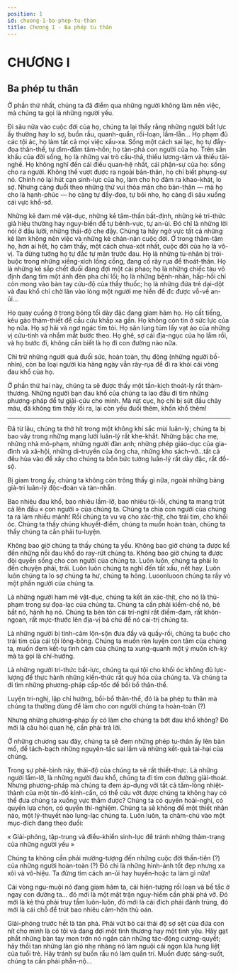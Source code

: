 ```yaml
---
position: 1
id: chuong-1-ba-phep-tu-than
title: Chương I - Ba phép tu thân
---
```


# CHƯƠNG I

## Ba phép tu thân

Ở phần thứ nhất, chúng ta đã điểm qua những người không làm nên việc, mà chúng ta gọi là những người yếu.

Đi sâu nữa vào cuộc đời của họ, chúng ta lại thấy rằng những người bất lực ấy thường hay lo sợ, buồn rầu, quanh-quẩn, rối-loạn, lầm-lẫn... Họ phạm đủ các tội ác, họ làm tất cả mọi việc xấu-xa. Sống một cách sai lạc, họ tự đầy-đọa thân-thể, tự dìm-đắm tâm-hồn; họ tàn-phá con người của họ. Trên sân khấu của đời sống, họ là những vai trò cầu-thả, thiếu lương-tâm và thiếu tài-nghề. Họ không nghĩ đến cái điều quan-hệ nhất, cái phận-sự của họ: sống cho ra người. Không thể vượt được ra ngoài bản-thân, họ chỉ biết phụng-sự nó. Chính nó lại hút cạn sinh-lực của họ, làm cho họ đâm ra khao-khát, lo sợ. Nhưng càng đuổi theo những thứ vui thỏa mãn cho bản-thân — mà họ cho là hạnh-phúc — họ càng tự đầy-đọa, tự bôi nhọ, họ càng đi sâu xuống cái vực khổ-sở.

Những kẻ đam mê vật-dục, những kẻ tâm-thần bất-định, những kẻ tri-thức giả hiệu thường hay nguy-biến để tự bênh-vực, tự an-ủi. Đó chỉ là những lời nói ở đầu lưỡi, những thái-độ che đậy. Chúng ta hãy ngờ vực tất cả những kẻ làm không nên việc và những kẻ chán-nản cuộc đời. Ở trong thâm-tâm họ, hơn ai hết, họ cảm thấy, một cách chua-xót nhất, cuộc đời của họ là vô-vị. Ta đừng tưởng họ tự đắc tự mãn trước đau. Họ là những tù-nhân bị trói-buộc trong những xiềng-xích lồng cồng, đang cố rãy rụa để thoát-thân. Họ là những kẻ sắp chết đuối đang đợi một cái phao; họ là những chiếc tàu vô định đang tìm một ánh đèn pha chỉ lối; họ là những bệnh-nhân, hấp-hối chỉ còn mong vào bàn tay cứu-độ của thầy thuốc; họ là những đứa trẻ dại-dột và đau khổ chỉ chờ lăn vào lòng một người mẹ hiền để đc được vỗ-về an-ủi...

Họ quay cuồng ở trong bóng tối dày đặc đang giam hãm họ. Họ cất tiếng, kêu gào thảm-thiết để cầu cứu khắp xa gần. Họ không còn tin ở sức lực của họ nữa. Họ sợ hãi và ngơ ngác tìm tòi. Họ săn lùng túm lấy vạt áo của những vị cứu-tinh và nhắm mắt bước theo. Họ ghê, sợ cái địa-ngục của họ lắm rồi, và họ bước đi, không cần biết là họ đi con đường nào nữa.

Chỉ trừ những người quá đuối sức, hoàn toàn, thụ động (những người bồ-nhìn), còn ba loại người kia hàng ngày vẫn rãy-rụa để đi ra khỏi cái vòng đau khổ của họ.

Ở phần thứ hai này, chúng ta sẽ được thấy một tấn-kịch thoát-ly rất thảm-thương. Những người bạn đau khổ của chúng ta lao đầu đi tìm những phương-pháp để tự giải-cứu cho mình. Mà rút cục, họ chỉ bị sứt đầu chảy máu, đã không tìm thấy lối ra, lại còn yếu đuối thêm, khốn khổ thêm!

* * *

Đã từ lâu, chúng ta thở hít trong một không khí sắc mùi luân-lý; chúng ta bị bao vây trong những mạng lưới luân-lý rất khe-khắt. Những bậc cha mẹ, những nhà mô-phạm, những người đàn anh; những phép giáo-dục của gia-đình và xã-hội, những di-truyền của ông cha, những kho sách-vở...tất cả đều hùa vào để xây cho chúng ta bốn bức tường luân-lý rất dày đặc, rất đồ-sộ.

Bị giam trong ấy, chúng ta không còn trông thấy gì nữa, ngoài những bảng giả-tri luân-lý độc-đoán và tàn-nhẫn.

Bao nhiêu đau khổ, bao nhiêu lầm-lỡ, bao nhiêu tội-lỗi, chúng ta mang trút cả lên đầu « con người » của chúng ta. Chúng ta chia con người của chúng ta ra làm nhiều mảnh! Rồi chúng ta vu vạ cho xác-thịt, cho trái tim, cho khối óc. Chúng ta thấy chúng khuyết-điểm, chúng ta muốn hoàn toàn, chúng ta thấy chúng ta cần phải tu-luyện.

Không bao giờ chúng ta thấy chúng ta yếu. Không bao giờ chúng ta được kể đến những nỗi đau khổ do ray-rứt chúng ta. Không bao giờ chúng ta được đòi quyền sống cho con người của chúng ta. Luôn luôn, chúng ta phải lo đến chuyện phải, trái. Luôn luôn chúng ta nghĩ đến tất xấu, nết hay. Luôn luôn chúng ta lo sợ chúng ta hư, chúng ta hỏng. Luoonluoon chúng ta rầy vò một phần người của chúng ta.

Là những người ham mê vật-dục, chúng ta kết án xác-thịt, cho nó là thủ-phạm trong sự đọa-lạc của chúng ta. Chúng ta cần phải kiềm-chế nó, bẻ bắt nó, hành hạ nó. Chúng ta bèn tôn cái trí-nghĩ rất điềm-đạm, rất khôn-ngoan, rất mực-thước lên địa-vị bá chủ để nó cai-trị chúng ta.

Là những người bị tình-cảm lộn-sộn đưa đẩy và quấy-rối, chúng ta buộc cho trái tim của cái tội lông-bông. Chúng ta muốn rèn luyện con tâm của chúng ta, muốn đem kết-tụ tình cảm của chúng ta xung-quanh một ý muốn ích-kỷ mà ta gọi là chí-hướng.

Là những người tri-thức bất-lực, chúng ta qui tội cho khối óc không đủ lực-lượng để thực hành những kiến-thức rất quý hóa của chúng ta. Và chúng ta đi tìm những phương-pháp cấp-tốc để bồi bổ thân-thể.

Luyện tri-nghị, lập chỉ hướng, bồi-bổ thân-thể, đó là ba phép tu thân mà chúng ta thường dùng để làm cho con người chúng ta hoàn-toàn (?)

Nhưng những phương-pháp ấy có làm cho chúng ta bớt đau khổ không? Đó mới là câu hỏi quan hệ, cần phải trả lời.

Ở những chương sau đây, chúng ta sẽ đem những phép tu-thân ấy lên bàn mổ, để tách-bạch những nguyên-tắc sai lầm và những kết-quả tai-hại của chúng.

Trong sự phê-bình này, thái-độ của chúng ta sẽ rất thiết-thực. Là những người lầm-lỡ, là những người đau khổ, chúng ta đi tìm con đường giải-thoát. Nhưng phương-pháp mà chúng ta đem áp-dụng với tất cả tấm-lòng nhiệt-thành của một tín-đồ kính-cẩn, có thể cứu vớt được chúng ta không hay có thể đưa chúng ta xuống vực thẳm
được? Chúng ta có quyền hoài-nghi, có quyền lựa chọn, có quyền thí-nghiệm. Chúng ta sẽ không để một thiết nhân nào, một lý-thuyết nào lung-lạc chúng ta. Luôn luôn, ta chăm-chú vào một mục-đích đang theo đuổi:

« Giải-phóng, tập-trung và điều-khiển sinh-lực để tránh những thảm-trạng của những người yếu »

Chúng ta không cần phải mường-tượng đến những cuộc đời thần-tiên (?) của những người hoàn-toàn (?) Đó chỉ là những hình-ảnh tốt đẹp nhưng xa xôi và vô-hiệu. Ta đừng tìm cách an-ủi hay huyền-hoặc ta làm gì nữa!

Cái vòng ngu-muội nó đang giam hãm ta, cái hiện-tượng rối loạn và bế tắc ở ngay con đường ta... đó mới là một mặt trận nguy-hiểm cần phải phá vỡ. Đó mới là kẻ thù phải truy tầm luôn-luôn, đó mới là cái đích phải đánh trúng, đó mới là cái chỗ để trút bao nhiêu căm-hờn thù oán.

Giải-phóng trước hết là tàn phá. Phải vứt bỏ cái thái độ sợ sệt của đứa con nít cho mình là có tội và đang đợi một tình thương hay một tình yêu. Hãy gạt phắt những bàn tay mon trớn nó ngăn cản những tác-động cương-quyết; hãy thổi tan những làn gió nhẹ nhàng nó làm nguội cái ngọn lửa hung liệt của tuổi trẻ. Hãy tránh sự buồn rầu nó làm quẩn trí. Muốn được sáng-suốt, chúng ta cần phải phẫn-nộ...
